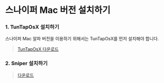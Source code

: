 # 스나이퍼 Mac 버전 설치하기

### 1. TunTapOsX 설치하기

스나이퍼 Mac 알파 버전을 이용하기 위해서는 TunTapOsX를 먼저 설치해야 합니다.

> [TunTapOsX 다운로드](https://sourceforge.net/projects/tuntaposx/files/tuntap/20150118/tuntap_20150118.tar.gz)

### 2. Sniper 설치하기

> [다운로드 ](https://github.com/sniper-internet/Sniper-desktop-release/releases/tag/v0.0.27)
